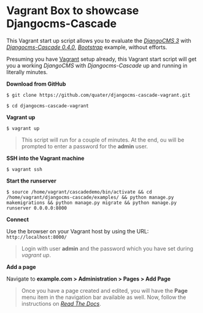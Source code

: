# Vagrant Box to showcase Djangocms-Cascade

This Vagrant start up script allows you to evaluate the [*DjangoCMS 3*](https://github.com/divio/django-cms) with [*Djangocms-Cascade 0.4.0*](https://github.com/jrief/djangocms-cascade/tree/0.4.0), [*Bootstrap*](http://getbootstrap.com/) example, without efforts.

Presuming you have [Vagrant](https://docs.vagrantup.com/v2/getting-started/index.html) setup already, this Vagrant start script will get you a working *DjangoCMS* with *Djangocms-Cascade* up and running in literally minutes.

**Download from GitHub**

`$ git clone https://github.com/quater/djangocms-cascade-vagrant.git`

`$ cd djangocms-cascade-vagrant`

**Vagrant up**

`$ vagrant up`

> This script will run for a couple of minutes. At the end, ou will be prompted to enter a password for the **admin** user.

**SSH into the Vagrant machine**

`$ vagrant ssh`

**Start the runserver**

`$ source /home/vagrant/cascadedemo/bin/activate && cd /home/vagrant/djangocms-cascade/examples/ && python manage.py makemigrations && python manage.py migrate && python manage.py runserver 0.0.0.0:8000`

**Connect**

Use the browser on your Vagrant host by using the URL:
`http://localhost:8000/`

> Login with user **admin** and the password which you have set during *vagrant up*.

**Add a page**

Navigate to **example.com > Administration > Pages > Add Page**

> Once you have a page created and edited, you will have the **Page** menu item in the navigation bar available as well. Now, follow the instructions on [*Read The Docs*](http://djangocms-cascade.readthedocs.org/en/latest/).
